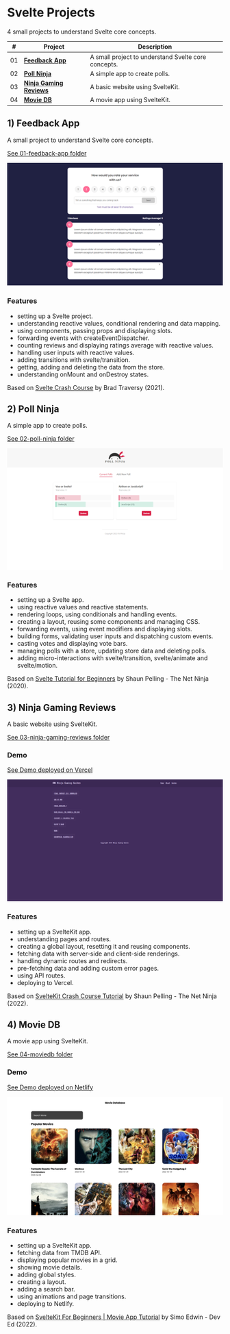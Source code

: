 # Svelte Projects

4 small projects to understand Svelte core concepts.

| #   | Project                           | Description                                           |
| --- | --------------------------------- | ----------------------------------------------------- |
| 01  | [**Feedback App**](#feedback) | A small project to understand Svelte core concepts.               |
| 02  | [**Poll Ninja**](#poll)        | A simple app to create polls.           |
| 03  | [**Ninja Gaming Reviews**](#gaming)     | A basic website using SvelteKit.                                 |
| 04  | [**Movie DB**](#moviedb)     | A movie app using SvelteKit.                                 |

## <a name="feedback"></a>1) Feedback App

A small project to understand Svelte core concepts.

[See 01-feedback-app folder](01-feedback-app)

<p align="center">
    <a href="01-feedback-app">
        <img src="01-feedback-app/screenshot.png">
    </a>
</p>

### Features

- setting up a Svelte project.
- understanding reactive values, conditional rendering and data mapping.
- using components, passing props and displaying slots.
- forwarding events with createEventDispatcher.
- counting reviews and displaying ratings average with reactive values.
- handling user inputs with reactive values.
- adding transitions with svelte/transition.
- getting, adding and deleting the data from the store.
- understanding onMount and onDestroy states.

Based on [Svelte Crash Course](https://www.youtube.com/watch?v=3TVy6GdtNuQ) by Brad Traversy (2021).

## <a name="poll"></a>2) Poll Ninja

A simple app to create polls.

[See 02-poll-ninja folder](02-poll-ninja)

<p align="center">
    <a href="02-poll-ninja">
        <img src="02-poll-ninja/screenshot.png">
    </a>
</p>

### Features

- setting up a Svelte app.
- using reactive values and reactive statements.
- rendering loops, using conditionals and handling events.
- creating a layout, reusing some components and managing CSS.
- forwarding events, using event modifiers and displaying slots.
- building forms, validating user inputs and dispatching custom events.
- casting votes and displaying vote bars.
- managing polls with a store, updating store data and deleting polls.
- adding micro-interactions with svelte/transition, svelte/animate and svelte/motion.

Based on [Svelte Tutorial for Beginners](https://www.youtube.com/playlist?list=PL4cUxeGkcC9hlbrVO_2QFVqVPhlZmz7tO) by Shaun Pelling - The Net Ninja (2020).

## <a name="gaming"></a>3) Ninja Gaming Reviews

A basic website using SvelteKit.

[See 03-ninja-gaming-reviews folder](03-ninja-gaming-reviews)

### Demo

[See Demo deployed on Vercel](https://sveltekit-ninja-gaming.vercel.app/)

<p align="center">
    <a href="03-ninja-gaming-reviews">
        <img src="03-ninja-gaming-reviews/screenshot.png">
    </a>
</p>

### Features

- setting up a SvelteKit app.
- understanding pages and routes.
- creating a global layout, resetting it and reusing components.
- fetching data with server-side and client-side renderings.
- handling dynamic routes and redirects.
- pre-fetching data and adding custom error pages.
- using API routes.
- deploying to Vercel.

Based on [SvelteKit Crash Course Tutorial](https://www.youtube.com/playlist?list=PL4cUxeGkcC9hpM9ARM59Ve3jqcb54dqiP) by Shaun Pelling - The Net Ninja (2022).

## <a name="moviedb"></a>4) Movie DB

A movie app using SvelteKit.

[See 04-moviedb folder](04-moviedb)

### Demo

[See Demo deployed on Netlify](https://sveltekit-moviedb.netlify.app/)

<p align="center">
    <a href="04-moviedb">
        <img src="04-moviedb/screenshot.png">
    </a>
</p>

### Features

- setting up a SvelteKit app.
- fetching data from TMDB API.
- displaying popular movies in a grid.
- showing movie details.
- adding global styles.
- creating a layout.
- adding a search bar.
- using animations and page transitions.
- deploying to Netlify.

Based on [SvelteKit For Beginners | Movie App Tutorial](https://www.youtube.com/watch?v=ydR_M0fw9Xc) by Simo Edwin - Dev Ed (2022).
